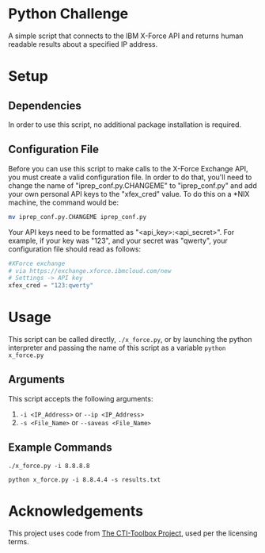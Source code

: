 # Python Challenge
A simple script that connects to the IBM X-Force API and returns human
readable results about a specified IP address.

# Setup
## Dependencies
In order to use this script, no additional package installation is
required.

## Configuration File
Before you can use this script to make calls to the X-Force
Exchange API, you must create a valid configuration file. In order to
do that, you'll need to change the name of "iprep_conf.py.CHANGEME"
to "iprep_conf.py" and add your own personal API keys to the "xfex_cred"
value. To do this on a *NIX machine, the command would be:
```bash
mv iprep_conf.py.CHANGEME iprep_conf.py
```
Your API keys need to be formatted as "<api_key>:<api_secret>". For
example, if your key was "123", and your secret was "qwerty", your
configuration file should read as follows:
```python
#XForce exchange
# via https://exchange.xforce.ibmcloud.com/new
# Settings -> API key
xfex_cred = "123:qwerty"
```

# Usage
This script can be called directly, `./x_force.py`, or by launching the
python interpreter and passing the name of this script as a variable
`python x_force.py`

## Arguments
This script accepts the following arguments:
1. `-i <IP_Address>` or `--ip <IP_Address>`
2. `-s <File_Name>` or `--saveas <File_Name>`

## Example Commands
`./x_force.py -i 8.8.8.8`

`python x_force.py -i 8.8.4.4 -s results.txt`

# Acknowledgements
This project uses code from
[The CTI-Toolbox Project](https://github.com/johestephan/CTI-Toolbox),
used per the licensing terms.
